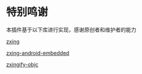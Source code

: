 # 特别鸣谢

本插件基于以下库进行实现，感谢原创者和维护者的能力

[zxing](https://github.com/zxing/zxing)

[zxing-android-embedded](https://github.com/journeyapps/zxing-android-embedded)

[zxingify-objc](https://github.com/zxingify/zxingify-objc)


